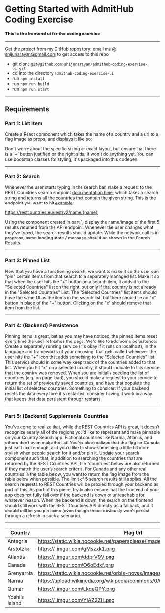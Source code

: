 # Getting Started with AdmitHub Coding Exercise
#### This is the frontend ui for the coding exercise

---

Get the project from my GitHub repository: email me @ shijunarayan@gmail.com to get access to this repo

- git clone `git@github.com:shijunarayan/admithub-coding-exercise-ui.git`
- cd into the directory `admithub-coding-exercise-ui`
- run `npm install`
- run `npm run build`
- run `npm run start`

--- 


## Requirements

### Part 1: List Item
Create a React component <CountryListItem /> which takes the name of a country and a url to a flag image as props, and displays it like so:

Don't worry about the specific sizing or exact layout, but ensure that there is a '+' button justified on the right side. It won't do anything yet. You can use bootstrap classes for styling, it's packaged into this codepen.

--- 

### Part 2: Search
Whenever the user starts typing in the search bar, make a request to the REST Countries search endpoint [documentation here](https://restcountries.eu/#api-endpoints-name), which takes a search string and returns all the countries that contain the given string. This is the endpoint you want to hit [example](https://restcountries.eu/rest/v2/name/mexi):

https://restcountries.eu/rest/v2/name/{name}

Using the component created in part 1, display the name/image of the first 5 results returned from the API endpoint. Whenever the user changes what they've typed, the search results should update. While the network call is in progress, some loading state / message should be shown in the Search Results.

--- 

### Part 3: Pinned List
Now that you have a functioning search, we want to make it so the user can "pin" certain items from that search to a separately managed list. Make it so that when the user hits the "+" button on a search item, it adds it to the "Selected Countries" list on the right, but only if that country is not already in the "Selected Countries" List.
The "Selected Countries" list items should have the same UI as the items in the search list, but there should be an "x" button in place of the "+" button. Clicking on the "x" should remove that item from the list.

--- 

### Part 4: (Backend) Persistence
Pinning items is great, but as you may have noticed, the pinned items reset every time the user refreshes the page. We'd like to add some persistence.
Create a separately running service (it's okay if it runs on localhost), in the language and frameworks of your choosing, that gets called whenever the user hits the "+" icon that adds something to the "Selected Countries" list. This service should in some way keep track of the countries added to that list. When you hit "x" on a selected country, it should indicate to this service that the country was removed.
When you are initially seeding the list of countries (e.g. on page load), you should make a request to your service to return the set of previously saved countries, and have that populate the initial list of selected countries.
Something to consider: If your backend resets the data every time it's restarted, consider having it work in a way that keeps that data persistent through restarts.

--- 

### Part 5: (Backend) Supplemental Countries
You’ve come to realize that, while the REST Countries API is great, it doesn’t recognize nearly all of the regions you’d like to represent and make pinnable on your Country Search app. Fictional countries like Narnia, Atlantis, and others don’t even make the list! You’ve also realized that the flag for Canada just isn’t cool enough, and you’d like to show something a little bit more stylish when people search for it and/or pin it.
Update your search component such that, in addition to searching the countries that are returned by the REST Countries API, the “countries” below are also returned if they match the user’s search criteria. For Canada and any other real countries in the table below, you want to return the flag image from the table below when possible. The limit of 5 search results still applies. All the search requests to REST Countries will be proxied through your backend as part of this.
As part of this piece, try to also ensure that the frontend of your app does not fully fall over if the backend is down or unreachable for whatever reason. When the backend is down,  the search on the frontend should still work with the REST Countries API directly as a fallback, and it should still let you pin items (even though those obviously won’t persist through a refresh in such a scenario).

--- 

| Country        | Flag Url           |
| ------------- |-------------|
| Antegria |  https://static.wikia.nocookie.net/papersplease/images/4/47/Antegria_emblem.png |
| Arstotzka | https://i.imgur.com/gMszxk1.png |
| Atlantis | https://i.imgur.com/ddprV9V.png |
| Canada | https://i.imgur.com/O6oEdxf.png |
| Grenyarnia | https://static.wikia.nocookie.net/orbis-novus/images/d/dd/Grenyarnia.png |
| Narnia | https://upload.wikimedia.org/wikipedia/commons/0/0b/Flag_of_Narnia.svg |
| Qumar | https://i.imgur.com/LkqeQPY.png |
| Yoshi’s Island | https://i.imgur.com/YIAZ2ZH.png |
